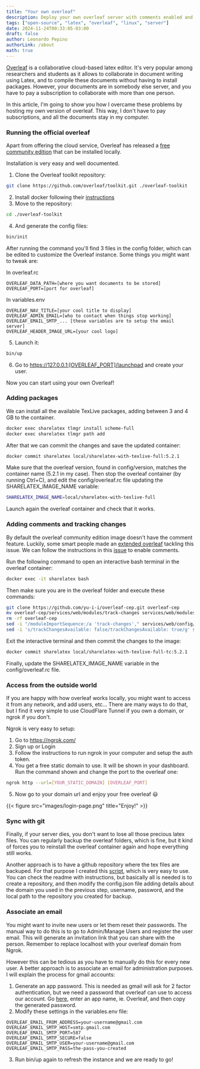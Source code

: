 ```yaml
---
title: "Your own overleaf"
description: Deploy your own overleaf server with comments enabled and all latex packages installed.
tags: ["open-source", "latex", "overleaf", "linux", "server"]
date: 2024-11-24T00:33:05-03:00
draft: false
author: Leonardo Pepino
authorLink: /about
math: true
---
```


[Overleaf](https://www.overleaf.com/) is a collaborative cloud-based latex editor. It's very popular among researchers and students as it allows to collaborate in document writing using Latex, and to compile these documents without having to install packages. However, your documents are in somebody else server, and you have to pay a subscription to collaborate with more than one person.

In this article, I'm going to show you how I overcame these problems by hosting my own version of overleaf. This way, I don't have to pay subscriptions, and all the documents stay in my computer.

### Running the official overleaf

Apart from offering the cloud service, Overleaf has released a [free community edition](https://github.com/overleaf/overleaf) that can be installed locally.

Installation is very easy and well documented.

1) Clone the Overleaf toolkit repository:
```bash
git clone https://github.com/overleaf/toolkit.git ./overleaf-toolkit
```
2) Install docker following their [instructions](https://docs.docker.com/engine/install/ubuntu/)
3) Move to the repository:
```bash
cd ./overleaf-toolkit
```
4) And generate the config files:
```bash
bin/init
```

After running the command you'll find 3 files in the config folder, which can be edited to customize the Overleaf instance.
Some things you might want to tweak are:

In overleaf.rc
```
OVERLEAF_DATA_PATH=[where you want documents to be stored]
OVERLEAF_PORT=[port for overleaf]
```

In variables.env
```
OVERLEAF_NAV_TITLE=[your cool title to display]
OVERLEAF_ADMIN_EMAIL=[who to contact when things stop working]
OVERLEAF_EMAIL_SMTP_... [these variables are to setup the email server]
OVERLEAF_HEADER_IMAGE_URL=[your cool logo]
```

5) Launch it:
```bash
bin/up
```

6) Go to https://127.0.0.1:[OVERLEAF_PORT]/launchpad and create your user.

Now you can start using your own Overleaf!

### Adding packages

We can install all the available TexLive packages, adding between 3 and 4 GB to the container.

```bash
docker exec sharelatex tlmgr install scheme-full
docker exec sharelatex tlmgr path add
```

After that we can commit the changes and save the updated container:
```bash
docker commit sharelatex local/sharelatex-with-texlive-full:5.2.1
```

Make sure that the overleaf version, found in config/version, matches the container name (5.2.1 in my case).
Then stop the overleaf container (by running Ctrl+C), and edit the config/overleaf.rc file updating the SHARELATEX_IMAGE_NAME variable:

```bash
SHARELATEX_IMAGE_NAME=local/sharelatex-with-texlive-full 
```

Launch again the overleaf container and check that it works.

### Adding comments and tracking changes

By default the overleaf community edition image doesn't have the comment feature.
Luckily, some smart people made an [extended overleaf](https://github.com/yu-i-i/overleaf-cep/tree/ldap-tc) tackling this issue.
We can follow the instructions in this [issue](https://github.com/overleaf/overleaf/issues/1193#issuecomment-2256681075) to enable comments.

Run the following command to open an interactive bash terminal in the overleaf container:

```bash
docker exec -it sharelatex bash
```
Then make sure you are in the overleaf folder and execute these commands:

```bash
git clone https://github.com/yu-i-i/overleaf-cep.git overleaf-cep
mv overleaf-cep/services/web/modules/track-changes services/web/modules/track-changes
rm -rf overleaf-cep
sed -i "/moduleImportSequence:/a 'track-changes'," services/web/config/settings.defaults.js
sed -i 's/trackChangesAvailable: false/trackChangesAvailable: true/g' services/web/app/src/Features/Project/ProjectEditorHandler.js
```

Exit the interactive terminal and then commit the changes to the image:
```bash
docker commit sharelatex local/sharelatex-with-texlive-full-tc:5.2.1
```

Finally, update the SHARELATEX_IMAGE_NAME variable in the config/overleaf.rc file.

### Access from the outside world
If you are happy with how overleaf works locally, you might want to access it from any network, and add users, etc...
There are many ways to do that, but I find it very simple to use CloudFlare Tunnel if you own a domain, or ngrok if you don't.

Ngrok is very easy to setup:

1) Go to https://ngrok.com/
2) Sign up or Login
3) Follow the instructions to run ngrok in your computer and setup the auth token.
4) You get a free static domain to use. It will be shown in your dashboard. Run the command shown and change the port to the overleaf one:
```bash
ngrok http --url=[YOUR_STATIC_DOMAIN] [OVERLEAF_PORT]
```
5) Now go to your domain url and enjoy your free overleaf 😃

{{< figure src="images/login-page.png" title="Enjoy!" >}}

### Sync with git
Finally, if your server dies, you don't want to lose all those precious latex files. You can regularly backup the overleaf folders, which is fine, but it kind of forces you to reinstall the overleaf container again and hope everything still works.

Another approach is to have a github repository where the tex files are backuped. For that purpose I created this [script](https://github.com/mrpep/overleaf-git-sync), which is very easy to use. You can check the readme with instructions, but basically all is needed is to create a repository, and then modify the config.json file adding details about the domain you used in the previous step, username, password, and the local path to the repository you created for backup.

### Associate an email
You might want to invite new users or let them reset their passwords. The manual way to do this is to go to Admin/Manage Users and register the user email. This will generate an invitation link that you can share with the person. Remember to replace localhost with your overleaf domain from Ngrok.

However this can be tedious as you have to manually do this for every new user. A better approach is to associate an email for administration purposes. I will explain the process for gmail accounts:

1) Generate an app password. This is needed as gmail will ask for 2 factor authentication, but we need a password that overleaf can use to access our account. Go [here](https://myaccount.google.com/apppasswords), enter an app name, ie. Overleaf, and then copy the generated password.
2) Modify these settings in the variables.env file:
```
OVERLEAF_EMAIL_FROM_ADDRESS=your-username@gmail.com
OVERLEAF_EMAIL_SMTP_HOST=smtp.gmail.com
OVERLEAF_EMAIL_SMTP_PORT=587
OVERLEAF_EMAIL_SMTP_SECURE=false
OVERLEAF_EMAIL_SMTP_USER=your-username@gmail.com
OVERLEAF_EMAIL_SMTP_PASS=the-pass-you-created
```
3) Run bin/up again to refresh the instance and we are ready to go!


